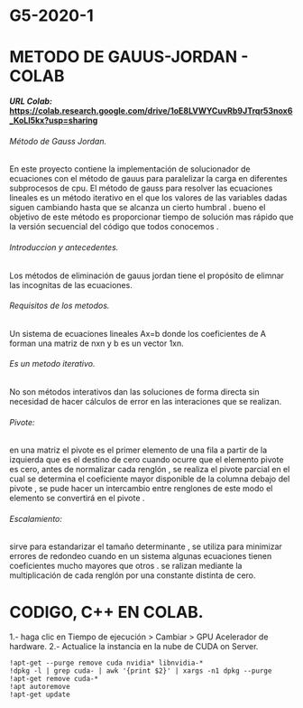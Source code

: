 # G5-2020-1
# METODO DE GAUUS-JORDAN - COLAB
**_URL Colab:_**
**https://colab.research.google.com/drive/1oE8LVWYCuvRb9JTrqr53nox6_KoLl5kx?usp=sharing**



###### Método de Gauss Jordan.
En este proyecto contiene la implementación de solucionador de ecuaciones con el método de gauus para paralelizar la carga en diferentes subprocesos de cpu. El método de gauss para resolver las ecuaciones lineales es un método iterativo en el que los valores de las variables dadas siguen cambiando hasta que se alcanza un cierto humbral . bueno el objetivo de este método es proporcionar tiempo de solución mas rápido que la versión secuencial del código que todos conocemos .

###### Introduccion y antecedentes.
Los métodos de eliminación de gauus jordan tiene el propósito de elimnar las incognitas de las ecuaciones.

###### Requisitos de los metodos.
Un sistema de ecuaciones lineales Ax=b donde los coeficientes de A forman una matriz de nxn y b es un vector 1xn.

###### Es un metodo iterativo.
No son métodos interativos dan las soluciones de forma directa sin necesidad de hacer cálculos de error en las interaciones que se realizan.

###### Pivote: 
en una matriz el pivote es el primer elemento de una fila a partir de la izquierda que es el destino de cero cuando ocurre que el elemento pivote es cero, antes de normalizar cada renglón , se realiza el pivote parcial en el cual se determina el coeficiente mayor disponible de la columna debajo del pivote , se pude hacer un intercambio entre renglones de este modo el elemento se convertirá en el pivote .
###### Escalamiento:
sirve para estandarizar el tamaño determinante , se utiliza para minimizar errores de redondeo cuando en un sistema algunas ecuaciones tienen coeficientes mucho mayores que otros . se ralizan mediante la multiplicación de cada renglón por una constante distinta de cero.

# CODIGO, C++ EN COLAB.
1.- haga clic en Tiempo de ejecución > Cambiar > GPU Acelerador de hardware.
2.- Actualice la instancia en la nube de CUDA on Server.

```
!apt-get --purge remove cuda nvidia* libnvidia-*
!dpkg -l | grep cuda- | awk '{print $2}' | xargs -n1 dpkg --purge
!apt-get remove cuda-*
!apt autoremove
!apt-get update
```
